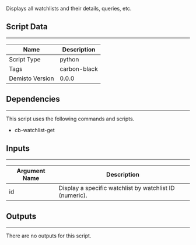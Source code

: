 Displays all watchlists and their details, queries, etc.

## Script Data
---

| **Name** | **Description** |
| --- | --- |
| Script Type | python |
| Tags | carbon-black |
| Demisto Version | 0.0.0 |

## Dependencies
---
This script uses the following commands and scripts.
* cb-watchlist-get

## Inputs
---

| **Argument Name** | **Description** |
| --- | --- |
| id | Display a specific watchlist by watchlist ID (numeric). |

## Outputs
---
There are no outputs for this script.
